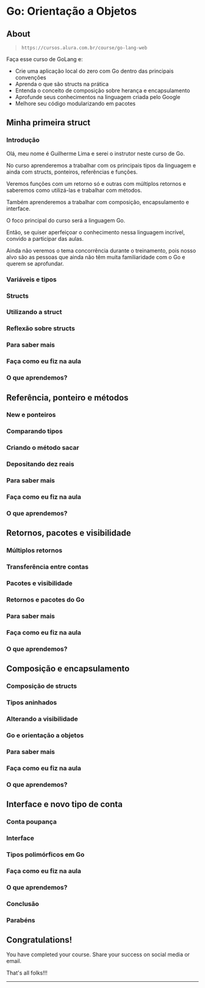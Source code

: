 # Go: Orientação a Objetos

## About

> `https://cursos.alura.com.br/course/go-lang-web`

Faça esse curso de GoLang e:

- Crie uma aplicação local do zero com Go dentro das principais convenções
- Aprenda o que são structs na prática
- Entenda o conceito de composição sobre herança e encapsulamento
- Aprofunde seus conhecimentos na linguagem criada pelo Google
- Melhore seu código modularizando em pacotes

## Minha primeira struct

### Introdução

Olá, meu nome é Guilherme Lima e serei o instrutor neste curso de Go.

No curso aprenderemos a trabalhar com os principais tipos da linguagem e ainda com structs, ponteiros, referências e funções.

Veremos funções com um retorno só e outras com múltiplos retornos e saberemos como utilizá-las e trabalhar com métodos.

Também aprenderemos a trabalhar com composição, encapsulamento e interface.

O foco principal do curso será a linguagem Go.

Então, se quiser aperfeiçoar o conhecimento nessa linguagem incrível, convido a participar das aulas.

Ainda não veremos o tema concorrência durante o treinamento, pois nosso alvo são as pessoas que ainda não têm muita familiaridade com o Go e querem se aprofundar.

### Variáveis e tipos


### Structs


### Utilizando a struct


### Reflexão sobre structs


### Para saber mais


### Faça como eu fiz na aula


### O que aprendemos?


## Referência, ponteiro e métodos

### New e ponteiros


### Comparando tipos


### Criando o método sacar


### Depositando dez reais


### Para saber mais


### Faça como eu fiz na aula


### O que aprendemos?


## Retornos, pacotes e visibilidade

### Múltiplos retornos


### Transferência entre contas


### Pacotes e visibilidade


### Retornos e pacotes do Go


### Para saber mais


### Faça como eu fiz na aula


### O que aprendemos?


## Composição e encapsulamento

### Composição de structs


### Tipos aninhados


### Alterando a visibilidade


### Go e orientação a objetos


### Para saber mais


### Faça como eu fiz na aula


### O que aprendemos?


## Interface e novo tipo de conta

### Conta poupança


### Interface


### Tipos polimórficos em Go


### Faça como eu fiz na aula


### O que aprendemos?


### Conclusão


### Parabéns








## Congratulations!

You have completed your course. Share your success on social media or email.

That's all folks!!!
___
